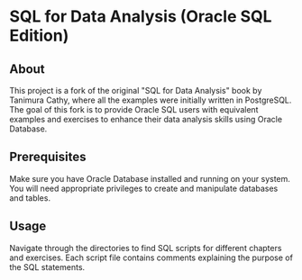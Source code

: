 # SQL for Data Analysis (Oracle SQL Edition)
## About
This project is a fork of the original "SQL for Data Analysis" book by Tanimura Cathy, where all the examples were initially written in PostgreSQL. The goal of this fork is to provide Oracle SQL users with equivalent examples and exercises to enhance their data analysis skills using Oracle Database.
## Prerequisites
Make sure you have Oracle Database installed and running on your system. You will need appropriate privileges to create and manipulate databases and tables.
## Usage
Navigate through the directories to find SQL scripts for different chapters and exercises. Each script file contains comments explaining the purpose of the SQL statements.

